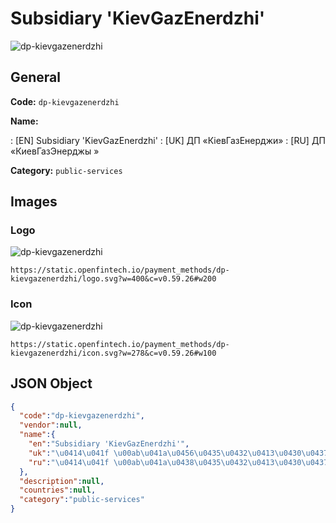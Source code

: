 
# Subsidiary 'KievGazEnerdzhi' 
![dp-kievgazenerdzhi](https://static.openfintech.io/payment_methods/dp-kievgazenerdzhi/logo.svg?w=400&c=v0.59.26#w200)  

## General 
**Code:** `dp-kievgazenerdzhi` 
 
**Name:** 
 
:	[EN] Subsidiary 'KievGazEnerdzhi' 
:	[UK] ДП «КіевГазЕнерджи» 
:	[RU] ДП «КиевГазЭнерджы » 
 
**Category:** `public-services` 
 

## Images 

### Logo 
![dp-kievgazenerdzhi](https://static.openfintech.io/payment_methods/dp-kievgazenerdzhi/logo.svg?w=400&c=v0.59.26#w200)  

```
https://static.openfintech.io/payment_methods/dp-kievgazenerdzhi/logo.svg?w=400&c=v0.59.26#w200
```  

### Icon 
![dp-kievgazenerdzhi](https://static.openfintech.io/payment_methods/dp-kievgazenerdzhi/icon.svg?w=278&c=v0.59.26#w100)  

```
https://static.openfintech.io/payment_methods/dp-kievgazenerdzhi/icon.svg?w=278&c=v0.59.26#w100
```  

## JSON Object 

```json
{
  "code":"dp-kievgazenerdzhi",
  "vendor":null,
  "name":{
    "en":"Subsidiary 'KievGazEnerdzhi'",
    "uk":"\u0414\u041f \u00ab\u041a\u0456\u0435\u0432\u0413\u0430\u0437\u0415\u043d\u0435\u0440\u0434\u0436\u0438\u00bb",
    "ru":"\u0414\u041f \u00ab\u041a\u0438\u0435\u0432\u0413\u0430\u0437\u042d\u043d\u0435\u0440\u0434\u0436\u044b \u00bb"
  },
  "description":null,
  "countries":null,
  "category":"public-services"
}
```  
